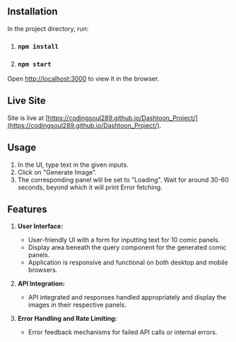 ## Installation

In the project directory, run:

1. ### `npm install`
2. ### `npm start`

Open [http://localhost:3000](http://localhost:3000) to view it in the browser.

## Live Site

Site is live at [https://codingsoul289.github.io/Dashtoon_Project/](https://codingsoul289.github.io/Dashtoon_Project/).

## Usage

1. In the UI, type text in the given inputs.
2. Click on "Generate Image".
3. The corresponding panel will be set to "Loading". Wait for around 30-60 seconds, beyond which it will print Error fetching.


## Features

1. **User Interface:**
    - User-friendly UI with a form for inputting text for 10 comic panels.
    - Display area beneath the query component for the generated comic panels.
    - Application is responsive and functional on both desktop and mobile browsers.

2. **API Integration:**
    - API integrated and responses handled appropriately and display the images in their respective panels.

3. **Error Handling and Rate Limiting:**
    - Error feedback mechanisms for failed API calls or internal errors.